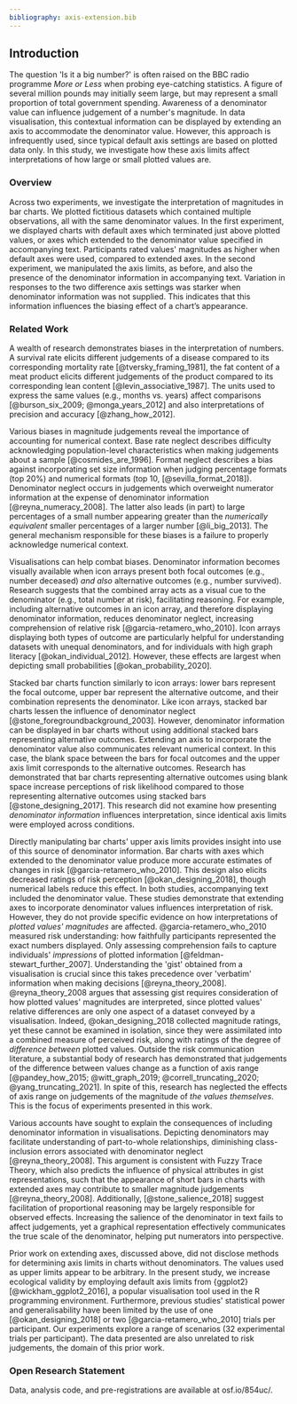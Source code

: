 ```yaml
---
bibliography: axis-extension.bib
---
```


## Introduction

The question 'Is it a big number?' is often raised on the BBC radio programme *More or Less* when probing eye-catching statistics. A figure of several million pounds may initially seem large, but may represent a small proportion of total government spending. Awareness of a denominator value can influence judgement of a number's magnitude. In data visualisation, this contextual information can be displayed by extending an axis to accommodate the denominator value. However, this approach is infrequently used, since typical default axis settings are based on plotted data only. In this study, we investigate how these axis limits affect interpretations of how large or small plotted values are.

### Overview

Across two experiments, we investigate the interpretation of magnitudes in bar charts. We plotted fictitious datasets which contained multiple observations, all with the same denominator values. In the first experiment, we displayed charts with default axes which terminated just above plotted values, or axes which extended to the denominator value specified in accompanying text. Participants rated values' magnitudes as higher when default axes were used, compared to extended axes. In the second experiment, we manipulated the axis limits, as before, and also the presence of the denominator information in accompanying text. 
Variation in responses to the two difference axis settings was starker when denominator information was not supplied. This indicates that this information influences the biasing effect of a chart’s appearance.

### Related Work

A wealth of research demonstrates biases in the interpretation of numbers. A survival rate elicits different judgements of a disease compared to its corresponding mortality rate [@tversky_framing_1981], the fat content of a meat product elicits different judgements of the product compared to its corresponding lean content [@levin_associative_1987]. The units used to express the same values (e.g., months vs. years) affect comparisons [@burson_six_2009; @monga_years_2012] and also interpretations of precision and accuracy [@zhang_how_2012].

Various biases in magnitude judgements reveal the importance of accounting for numerical context. Base rate neglect describes difficulty acknowledging population-level characteristics when making judgements about a sample [@cosmides_are_1996]. Format neglect describes a bias against incorporating set size information when judging percentage formats (top 20%) and numerical formats (top 10, [@sevilla_format_2018]). Denominator neglect occurs in judgements which overweight numerator information at the expense of denominator information [@reyna_numeracy_2008]. The latter also leads (in part) to large percentages of a small number appearing greater than the *numerically equivalent* smaller percentages of a larger number [@li_big_2013]. The general mechanism responsible for these biases is a failure to properly acknowledge numerical context.

Visualisations can help combat biases. Denominator information becomes visually available when icon arrays present both focal outcomes (e.g., number deceased) *and also* alternative outcomes (e.g., number survived). Research suggests that the combined array acts as a visual cue to the denominator (e.g., total number at risk), facilitating reasoning. For example, including alternative outcomes in an icon array, and therefore displaying denominator information, reduces denominator neglect, increasing comprehension of relative risk [@garcia-retamero_who_2010]. Icon arrays displaying both types of outcome are particularly helpful for understanding datasets with unequal denominators, and for individuals with high graph literacy [@okan_individual_2012]. However, these effects are largest when depicting small probabilities [@okan_probability_2020].

Stacked bar charts function similarly to icon arrays: lower bars represent the focal outcome, upper bar represent the alternative outcome, and their combination represents the denominator. Like icon arrays, stacked bar charts lessen the influence of denominator neglect [@stone_foregroundbackground_2003]. However, denominator information can be displayed in bar charts without using additional stacked bars representing alternative outcomes. Extending an axis to incorporate the denominator value also communicates relevant numerical context. In this case, the blank space between the bars for focal outcomes and the upper axis limit corresponds to the alternative outcomes. Research has demonstrated that bar charts representing alternative outcomes using blank space increase perceptions of risk likelihood compared to those representing alternative outcomes using stacked bars [@stone_designing_2017]. This research did not examine how presenting *denominator information* influences interpretation, since identical axis limits were employed across conditions.

Directly manipulating bar charts' upper axis limits provides insight into use of this source of denominator information. Bar charts with axes which extended to the denominator value produce more accurate estimates of changes in risk [@garcia-retamero_who_2010]. This design also elicits decreased ratings of risk perception [@okan_designing_2018], though numerical labels reduce this effect. In both studies, accompanying text included the denominator value. These studies demonstrate that extending axes to incorporate denominator values influences interpretation of risk. However, they do not provide specific evidence on how interpretations of *plotted values' magnitudes* are affected. @garcia-retamero_who_2010 measured risk understanding: how faithfully participants represented the exact numbers displayed. Only assessing comprehension fails to capture individuals' *impressions* of plotted information [@feldman-stewart_further_2007]. Understanding the 'gist' obtained from a visualisation is crucial since this takes precedence over 'verbatim' information when making decisions [@reyna_theory_2008]. @reyna_theory_2008 argues that assessing gist requires consideration of how plotted values' magnitudes are interpreted, since plotted values' relative differences are only one aspect of a dataset conveyed by a visualisation. Indeed, @okan_designing_2018 collected magnitude ratings, yet these cannot be examined in isolation, since they were assimilated into a combined measure of perceived risk, along with ratings of the degree of *difference between* plotted values. Outside the risk communication literature, a substantial body of research has demonstrated that judgements of the difference between values change as a function of axis range [@pandey_how_2015; @witt_graph_2019; @correll_truncating_2020; @yang_truncating_2021]. In spite of this, research has neglected the effects of axis range on judgements of the magnitude of *the values themselves*. This is the focus of experiments presented in this work.

Various accounts have sought to explain the consequences of including denominator information in visualisations. Depicting denominators may facilitate understanding of part-to-whole relationships, diminishing class-inclusion errors associated with denominator neglect [@reyna_theory_2008]. This argument is consistent with Fuzzy Trace Theory, which also predicts the influence of physical attributes in gist representations, such that the appearance of short bars in charts with extended axes may contribute to smaller magnitude judgements [@reyna_theory_2008]. Additionally, [@stone_salience_2018] suggest facilitation of proportional reasoning may be largely responsible for observed effects. Increasing the salience of the denominator in text fails to affect judgements, yet a graphical representation effectively communicates the true scale of the denominator, helping put numerators into perspective.

Prior work on extending axes, discussed above, did not disclose methods for determining axis limits in charts without denominators. The values used as upper limits appear to be arbitrary. In the present study, we increase ecological validity by employing default axis limits from {ggplot2} [@wickham_ggplot2_2016], a popular visualisation tool used in the R programming environment. Furthermore, previous studies' statistical power and generalisability have been limited by the use of one [@okan_designing_2018] or two [@garcia-retamero_who_2010] trials per participant. Our experiments explore a range of scenarios (32 experimental trials per participant). The data presented are also unrelated to risk judgements, the domain of this prior work.

### Open Research Statement

Data, analysis code, and pre-registrations are available at osf.io/854uc/.
